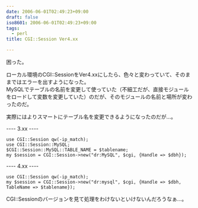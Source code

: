```yaml
---
date: 2006-06-01T02:49:23+09:00
draft: false
iso8601: 2006-06-01T02:49:23+09:00
tags:
  - perl
title: CGI::Session Ver4.xx

---
```


<div class="entry-body">
                                 <p>困った。</p>

<p>ローカル環境のCGI::SessionをVer4.xxにしたら、色々と変わっていて、そのままではエラーを出すようになった。<br />
MySQLでテーブルの名前を変更して使っていた（不細工だが、直接モジュールをロードして変数を変更していた）のだが、そのモジュールの名前と場所が変わったのだ。</p>

<p>実際にはよりスマートにテーブル名を変更できるようになったのだが…。</p>

<p>---- 3.xx ----</p>

```text
use CGI::Session qw(-ip_match);
use CGI::Session::MySQL;
$CGI::Session::MySQL::TABLE_NAME = $tablename;
my $session = CGI::Session->new("dr:MySQL", $cgi, {Handle => $dbh});
```

<p>---- 4.xx ----</p>

```text
use CGI::Session qw(-ip_match);
my $session = CGI::Session->new("dr:mysql", $cgi, {Handle => $dbh, TableName => $tablename});
```

<p>CGI::Sessionのバージョンを見て処理をわけないといけないんだろうなぁ…。</p>
                              </div>
